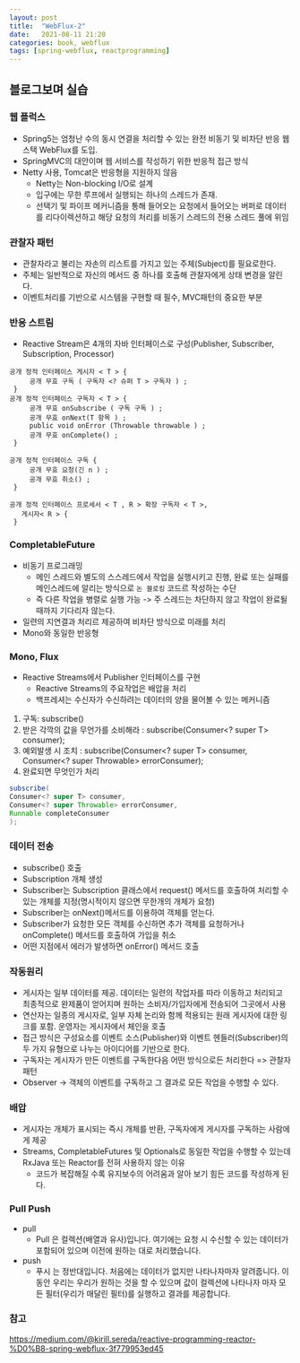 ```yaml
---
layout: post
title:  "WebFlux-2"
date:   2021-08-11 21:20
categories: book, webflux
tags: [spring-webflux, reactprogramming]
---
```


## 블로그보며 실습

### 웹 플럭스
- Spring5는 엄청난 수의 동시 연결을 처리할 수 있는 완전 비동기 및 비차단 반응 웹스택 WebFlux를 도입.
- SpringMVC의 대안이며 웹 서비스를 작성하기 위한 반응적 접근 방식
- Netty 사용, Tomcat은 반응형을 지원하지 않음
  - Netty는 Non-blocking I/O로 설계
  - 입구에는 무한 루프에서 실행되는 하나의 스레드가 존재.
  - 선택기 및 파이프 메커니즘을 통해 들어오는 요청에서 들어오는 버퍼로 데이터를 리다이렉션하고 해당 요청의 처리를 비동기 스레드의 전용 스레드 풀에 위임

### 관찰자 패턴
- 관찰자라고 불리는 자손의 리스트를 가지고 있는 주체(Subject)를 필요로한다.
- 주체는 일반적으로 자신의 메서드 중 하나를 호출해 관찰자에게 상태 변경을 알린다.
- 이벤트처리를 기반으로 시스템을 구현할 때 필수, MVC패턴의 중요한 부분

### 반응 스트림
- Reactive Stream은 4개의 자바 인터페이스로 구성(Publisher, Subscriber, Subscription, Processor)
```
공개 정적 인터페이스 게시자 < T > { 
     공개 무효 구독 ( 구독자 <? 슈퍼 T > 구독자 ) ; 
 }
공개 정적 인터페이스 구독자 < T > { 
     공개 무효 onSubscribe ( 구독 구독 ) ; 
     공개 무효 onNext(T 항목 ) ; 
     public void onError (Throwable throwable ) ; 
     공개 무효 onComplete() ; 
 } 
        
공개 정적 인터페이스 구독 { 
     공개 무효 요청(긴 n ) ; 
     공개 무효 취소() ; 
 } 
        
공개 정적 인터페이스 프로세서 < T , R > 확장 구독자 < T >,   
   게시자< R > { 
 }
```

### CompletableFuture
- 비동기 프로그래밍
    - 메인 스레드와 별도의 스스레드에서 작업을 실행시키고 진행, 완료 또는 실패를 메인스레드에 알리는 방식으로 `논 블로킹` 코드르 작성하는 수단
    - 즉 다른 작업을 병렬로 실행 가능 -> 주 스레드는 차단하지 않고 작업이 완료될 때까지 기다리자 않는다.
- 일련의 지연결과 처리르 제공하여 비차단 방식으로 미래를 처리
- Mono와 동일한 반응형

### Mono, Flux
- Reactive Streams에서 Publisher 인터페이스를 구현
    - Reactive Streams의 주요작업은 배압을 처리
    - 백프레셔는 수신자가 수신하려는 데이터의 양을 물어볼 수 있는 메커니즘
1. 구독: subscribe()
2. 받은 각깍의 값을 무언가를 소비해라 : subscribe(Consumer<? super T> consumer);
3. 예외발생 시 조치 : subscribe(Consumer<? super T> consumer, Consumer<? super Throwable> errorConsumer);
4. 완료되면 무엇인가 처리 

```java
subscribe(
Consumer<? super T> consumer,
Consumer<? super Throwable> errorConsumer,
Runnable completeConsumer
);
```

### 데이터 전송
- subscribe() 호출
- Subscription 개체 생성
- Subscriber는 Subscription 클래스에서 request() 메서드를 호출하여 처리할 수 있는 개체를 지정(명시적이지 않으면 무한개의 개체가 요청)
- Subscriber는  onNext()메서드를 이용하여 객체를 얻는다.
- Subscriber가 요청한 모든 객체를 수신하면 추가 객체를 요청하거나 onComplete() 메서드를 호출하여 가입을 취소
- 어떤 지점에서 에러가 발생하면 onError() 메서드 호출


### 작동원리
- 게시자는 일부 데이터를 제공. 데이터는 일련의 작업자를 따라 이동하고 처리되고 최종적으로 완제품이 얻어지며 원하는 소비자/가입자에게 전송되어 그곳에서 사용
- 연산자는 일종의 게시자로, 일부 자체 논리와 함께 적용되는 원래 게시자에 대한 링크를 포함. 운영자는 게시자에서 체인을 호출
- 접근 방식은 구성요소를 이벤트 소스(Publisher)와 이벤트 헨들러(Subscriber)의 두 가지 유형으로 나누는 아이디어를 기반으로 한다.
- 구독자는 게시자가 만든 이벤트를 구독한다음 어떤 방식으로든 처리한다 => 관찰자 패턴
- Observer -> 객체의 이벤트를 구독하고 그 결과로 모든 작업을 수행할 수 있다.

### 배압
- 게시자는 개체가 표시되는 즉시 개체를 반환, 구독자에게 게시자를 구독하는 사람에게 제공
- Streams, CompletableFutures 및 Optionals로 동일한 작업을 수행할 수 있는데 RxJava 또는 Reactor를 전혀 사용하지 않는 이유
  - 코드가 복잡해질 수록 유지보수의 어려움과 알아 보기 힘든 코드를 작성하게 된다.

### Pull Push
- pull
  - Pull 은 컬렉션(배열과 유사)입니다. 여기에는 요청 시 수신할 수 있는 데이터가 포함되어 있으며 이전에 원하는 대로 처리했습니다.
- push
  - 푸시 는 정반대입니다. 처음에는 데이터가 없지만 나타나자마자 알려줍니다. 이 동안 우리는 우리가 원하는 것을 할 수 있으며 값이 컬렉션에 나타나자 마자 모든 필터(우리가 매달린 필터)를 실행하고 결과를 제공합니다.

### 참고 
https://medium.com/@kirill.sereda/reactive-programming-reactor-%D0%B8-spring-webflux-3f779953ed45

